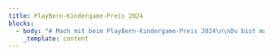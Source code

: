 ```yaml
---
title: PlayBern-Kindergame-Preis 2024
blocks:
  - body: "# Mach mit beim PlayBern-Kindergame-Preis 2024\n\nDu bist maximal 16 Jahre alt und hast gerade ein Computerspiel entwickelt? Dann reiche es beim PlayBern-KinderGame-Preis 2024 ein! \n\nWenn du die Vorjury von deinem Game überzeugen kannst, wird es beim PlayBern -Festival in Bern ausgestellt. Das Publikum wird dort die Games spielen und Bewertungen abgeben. Die Sieger:innen werden am letzten Festivalstag ausgezeichnet. \n\n##### ZU  GEWINNEN GIBT ES PREISE IN EINEM GESAMTWERT VON FR. 2'500.00\n\n#### Teilnahmebedingungen\n\nWorum geht es beim Wettbewerb? \n\n«PlayBern – Festival für Games und Kultur» schreibt zusammen mit der\nHasler-Stiftung einen Preis für Games aus, die von Kindern und Jugendlichen eigenständig\nentwickelt worden sind. \n\nWer bestimmt die Gewinner:innen? \n\nEine Vorjury erstellt eine Auswahl aus den eingereichten Games. Diese\nAuswahl wird dann am PlayBern-Festival präsentiert und das Publikum wählt aus\njeder Kategorie sein Lieblingsgame. Diese Games erhalten dann je einen Bargeld-Preis.\n\nWelche Games können eingereicht werden? \n\nEs gibt zwei Kategorien: «Digitale Games» und «Interaktive Projekte». \n\n1\\. Kategorie: Digitale Games \n\nBei den digitalen Games ist die Plattform frei wählbar. Du kreierst ein\nGame mit einer Game-Engine (Scratch, Construct oder einem ähnlichen Tool). Das\nGame lädst du auf itch.io hoch, so dass es\nüber die Site gespielt oder heruntergeladen werden kann.\nWichtig: Das Spiel hast du ganz selber erfunden (kein Nachbau einer Vorlage). \n\n2\\. Kategorie: Interaktives Projekt \n\nBei einem interaktiven Projekt geht es um die Verbindung von digital und\nanalog: wir suchen Projekte, die mit einem «Makey Makey»-Controller oder einem Robotik-Tool\nwie «Ozobot» oder Ähnlichem erstellt worden sind. Auch hier ist es wichtig,\ndass du dein Projekt selber erfunden und nicht nach einer Anleitung gebaut\nhast. Dein Projekt sollte nicht allzu aufwendig im Aufbau und an der\nAusstellung spielbar sein. \n\nInformationen zu «Makey Makey» findest du z.B. hier: https\\://www\\.schabi.ch/seite/makey \n\n\_\n\nWer kann am Wettbewerb teilnehmen? \n\nAm Wettbewerb können Kinder und Jugendliche teilnehmen, die in der Schweiz\nwohnen und die selber Games kreieren. \n\nDie Games werden in\nzwei unterschiedlichen Altersgruppenund in den beiden Kategorien «Digitale Games» und «Interaktive Projekte»bewertet: \n\nAltersgruppe 1: \_\_\_\_\_\_\_\_ 8 - 12 Jahre \n\nAltersgruppe 2: \_\_\_\_\_\_\_\_ 13 – 16 Jahre \n\nPro Einzelperson oder\npro Gruppe ist jeweils nur eine Einreichung möglich. \n\nWie reiche ich mein\nProjekt ein? \n\n\\- Rein digitale Projekte lädst du auf itch.io hoch und schickst uns den\nLink.\n\\- Von analog/digitalen Projekten (Makey Makey, Ozobots) usw. erstellt du einen\nkleinen \_Film, lädst ihn bei Youtube\nhoch und schickst uns den Link. \n\nAm 20.Juli und am 17.August 2022 gibt PlayBern-Experte Oli Stuker\nEntwicklungstipps in der Erupt-GameLounge im Bahnhof Bern: https\\://www\\.erupt.ch/games-hands-on!/\n\n\_\n\nWas gibt es zu gewinnen? \n\nVergeben werden können Preise bis zum Wert von insgesamt Fr. 3 000.-. \n\nAm Festival-Sonntag, am 04.9.2022 um 16.00 Uhr, findet in der Progr-Aula in\nBern die Preisverleihung statt. \n\nAllgemeine Teilnahmebedingungen \n\n*  \n* Du bist zum\n       Zeitpunkt der Einreichung nicht älter als 16 Jahre. \n*  \n* Dein Projekt\n       muss auf Windows ausgeführt werden können. \n*  \n* Du hast alle\n       Inhalte deiner Arbeit selbst erstellt und das Urheberrecht anderer nicht \n       verletzt bzw. kein fremdes geistiges Eigentum (Musik, Bilder etc.)\n       verwendet. \n*  \n* Deine Arbeit\n       enthält keine jugendschutzgefährdenden Inhalte. \n*  \n* Deine\n       Einreichung ist nur dann vollständig und für die Teilnahme am Wettbewerb\n       gültig, wenn die Anmeldung vollständig ausgefüllt ist und wir uns deine\n       Arbeit imNetz ansehen bzw. testen können. \n*  \n* Wird dein\n       eingereichtes Projekt mit einem Preis ausgezeichnet oder erhält es eine\n       Anerkennung, kann das Material für die Einbettung auf den\n       Projektwebseiten sowie bei YouTube ungelistet veröffentlicht werden. \n*  \n* \_\n\n·\_\_\_\_\_\_Anmeldeschluss: Montag,\n22\\. August 2022 auf die Adresse: [kindergamepreis@playbern.ch](mailto:kindergamepreis@playbern.ch) \n\n\_\n\nAchtung: Sowohl bei YouTube als auch bei Itch.io ist\ndas Mindestalter für eine Registrierung 13 Jahre. Für Teilnehmer\\*innen, die\njünger sind als 13 Jahre, müssen die Erziehungsberechtigten das Hochladen\nübernehmen. \n\n\_\n\nWeitere Informationen\n\nZiel des «PlayBern»-Kinder-Game-Preises ist es, kreative Produkte von\nKindern und Jugendlichen im Rahmen des PlayBern-Festivals einer Öffentlichkeit\nzugänglich zu machen. Die Jury des Wettbewerbs bewertet die eingesendeten\nBeiträge nach verschiedenen inhaltlichen und formalen Aspekten. \n\n\_\n\nDatenschutz \n\nPersonenbezogene Daten werden auf der «PlayBern»-Website nur im Rahmen des\nWettbewerbs erhoben und verwendet. In keinem Fall werden die erhobenen Daten\nverkauft \n"
    _template: content
---
```


